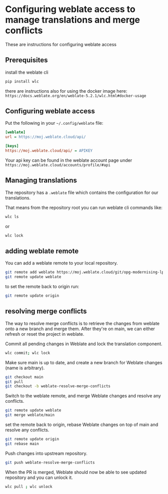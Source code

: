 # Configuring weblate access to manage translations and merge conflicts

These are instructions for configuring weblate access

## Prerequisites

install the weblate cli

```sh
pip install wlc
```

there are instructions also for using the docker image here: `https://docs.weblate.org/en/weblate-5.2.1/wlc.html#docker-usage`

## Configuring weblate access

Put the following in your `~/.config/weblate` file:

```ini
[weblate]
url = https://moj.weblate.cloud/api/

[keys]
https://moj.weblate.cloud/api/ = APIKEY
```

Your api key can be found in the weblate account page under `https://moj.weblate.cloud/accounts/profile/#api`

## Managing translations

The repository has a `.weblate` file which contains the configuration for our translations.

That means from the repository root you can run weblate cli commands like:

```sh
wlc ls
```

or

```sh
wlc lock
```

## adding weblate remote

You can add a weblate remote to your local repository.

```sh
git remote add weblate https://moj.weblate.cloud/git/opg-modernising-lpa/opg-modernising-lpa/
git remote update weblate
```

to set the remote back to origin run:

```sh
git remote update origin
```

## resolving merge conflicts

The way to resolve merge conflicts is to retrieve the changes from weblate onto a new branch and merge them. After they're on main, we can either refresh or reset the project in weblate.

Commit all pending changes in Weblate and lock the translation component.

```sh
wlc commit; wlc lock
```

Make sure main is up to date, and create a new branch for Weblate changes (name is arbitrary).

```sh
git checkout main
git pull
git checkout -b weblate-resolve-merge-conflicts
```

Switch to the weblate remote, and merge Weblate changes and resolve any conflicts.

```sh
git remote update weblate
git merge weblate/main
```

set the remote back to origin, rebase Weblate changes on top of main and resolve any conflicts.

```sh
git remote update origin
git rebase main
```

Push changes into upstream repository.

```sh
git push weblate-resolve-merge-conflicts
```

When the PR is merged, Weblate should now be able to see updated repository and you can unlock it.

```sh
wlc pull ; wlc unlock
```
